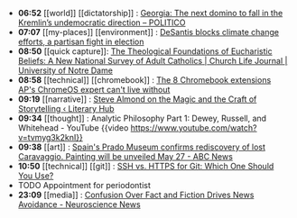 - **06:52** [[world]] [[dictatorship]] : [Georgia: The next domino to fall in the Kremlin’s undemocratic direction – POLITICO](https://www.politico.eu/article/georgia-russia-democracy-foreign-agents-law-protest/ "Georgia: The next domino to fall in the Kremlin’s undemocratic direction – POLITICO")
- **07:07** [[my-places]] [[environment]] : [DeSantis blocks climate change efforts, a partisan fight in election](https://www.tallahassee.com/story/news/politics/2024/05/06/desantis-blocks-climate-change-efforts-a-partisan-fight-in-election/73546118007/ "DeSantis blocks climate change efforts, a partisan fight in election")
- **08:50** [[quick capture]]:  [The Theological Foundations of Eucharistic Beliefs: A New National Survey of Adult Catholics | Church Life Journal | University of Notre Dame](https://churchlifejournal.nd.edu/articles/the-theological-foundations-of-eucharistic-beliefs-a-national-survey-of-adult-catholics/)
- **08:58** [[technical]] [[chromebook]] :  [The 8 Chromebook extensions AP's ChromeOS expert can't live without](https://www.androidpolice.com/best-chromebook-extensions/)
- **09:19** [[narrative]] :  [Steve Almond on the Magic and the Craft of Storytelling ‹ Literary Hub](https://lithub.com/steve-almond-on-the-magic-and-the-craft-of-storytelling/)
- **09:34** [[thought]] :  Analytic Philosophy Part 1: Dewey, Russell, and Whitehead - YouTube {{video https://www.youtube.com/watch?v=tvmyg3k2knI}}
- **09:38** [[art]] :  [Spain's Prado Museum confirms rediscovery of lost Caravaggio. Painting will be unveiled May 27 - ABC News](https://abcnews.go.com/Entertainment/wireStory/spains-prado-museum-confirms-rediscovery-lost-caravaggio-painting-109950904)
- **10:50** [[technical]] [[git]] : [SSH vs. HTTPS for Git: Which One Should You Use?](https://phoenixnap.com/kb/git-ssh-vs-https "SSH vs. HTTPS for Git: Which One Should You Use?")
- TODO Appointment for periodontist
- **23:09** [[media]] : [Confusion Over Fact and Fiction Drives News Avoidance - Neuroscience News](https://neurosciencenews.com/misinformation-news-consumption-26058/ "Confusion Over Fact and Fiction Drives News Avoidance - Neuroscience News")